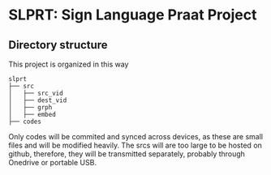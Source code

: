 # SLPRT: Sign Language Praat Project

## Directory structure
This project is organized in this way
```
slprt
├── src
│   ├── src_vid
│   ├── dest_vid
│   ├── grph
│   ├── embed
├── codes
```
Only codes will be commited and synced across devices, as these are small files and will be modified heavily. The srcs will are too large to be hosted on github, therefore, they will be transmitted separately, probably through Onedrive or portable USB. 